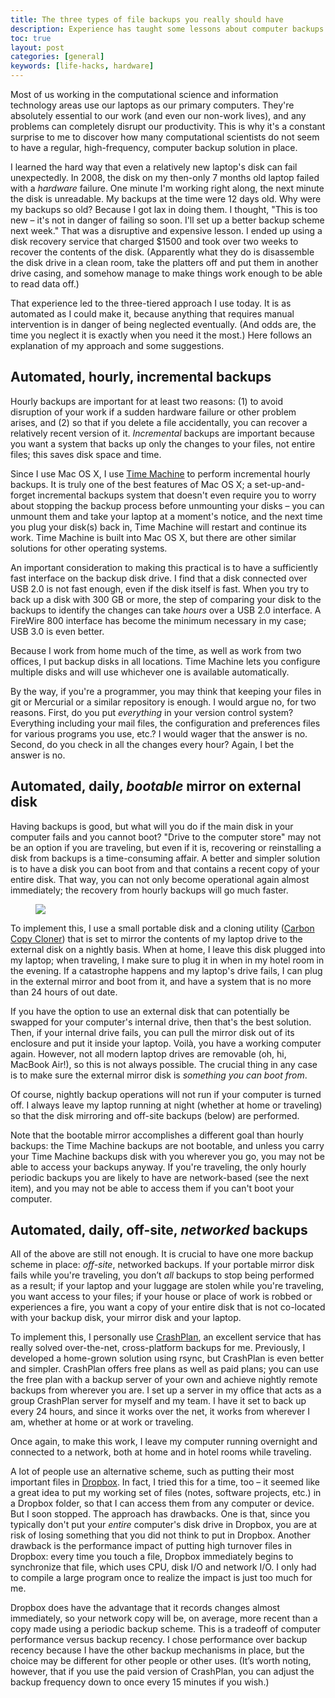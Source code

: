 ```yaml
---
title: The three types of file backups you really should have
description: Experience has taught some lessons about computer backups
toc: true
layout: post
categories: [general]
keywords: [life-hacks, hardware]
---
```


Most of us working in the computational science and information technology areas use our laptops as our primary computers.  They're absolutely essential to our work (and even our non-work lives), and any problems can completely disrupt our productivity.  This is why it's a constant surprise to me to discover how many computational scientists do not seem to have a regular, high-frequency, computer backup solution in place.

I learned the hard way that even a relatively new laptop's disk can fail unexpectedly.  In 2008, the disk on my then-only 7 months old laptop failed with a *hardware* failure.  One minute I'm working right along, the next minute the disk is unreadable.  My backups at the time were 12 days old.  Why were my backups so old?  Because I got lax in doing them.  I thought, "This is too new – it's not in danger of failing so soon.  I'll set up a better backup scheme next week."  That was a disruptive and expensive lesson.  I ended up using a disk recovery service that charged $1500 and took over two weeks to recover the contents of the disk.  (Apparently what they do is disassemble the disk drive in a clean room, take the platters off and put them in another drive casing, and somehow manage to make things work enough to be able to read data off.)

That experience led to the three-tiered approach I use today.  It is as automated as I could make it, because anything that requires manual intervention is in danger of being neglected eventually.  (And odds are, the time you neglect it is exactly when you need it the most.)  Here follows an explanation of my approach and some suggestions.

Automated, hourly, incremental backups 
----------------------------------------------------

Hourly backups are important for at least two reasons: (1) to avoid disruption of your work if a sudden hardware failure or other problem arises, and (2) so that if you delete a file accidentally, you can recover a relatively recent version of it.  *Incremental* backups are important because you want a system that backs up only the changes to your files, not entire files; this saves disk space and time.

Since I use Mac OS X, I use [Time Machine](http://en.wikipedia.org/wiki/Time_Machine_(OS_X)) to perform incremental hourly backups.  It is truly one of the best features of Mac OS X; a set-up-and-forget incremental backups system that doesn't even require you to worry about stopping the backup process before unmounting your disks – you can unmount them and take your laptop at a moment's notice, and the next time you plug your disk(s) back in, Time Machine will restart and continue its work.   Time Machine is built into Mac OS X, but there are other similar solutions for other operating systems.

An important consideration to making this practical is to have a sufficiently fast interface on the backup disk drive.  I find that a disk connected over USB 2.0 is not fast enough, even if the disk itself is fast.  When you try to back up a disk with 300 GB or more, the step of comparing your disk to the backups to identify the changes can take *hours* over a USB 2.0 interface.  A FireWire 800 interface has become the minimum necessary in my case; USB 3.0 is even better.

Because I work from home much of the time, as well as work from two offices, I put backup disks in all locations.  Time Machine lets you configure multiple disks and will use whichever one is available automatically.

By the way, if you're a programmer, you may think that keeping your files in git or Mercurial or a similar repository is enough.  I would argue no, for two reasons.  First, do you put *everything* in your version control system?  Everything including your mail files, the configuration and preferences files for various programs you use, etc.?  I would wager that the answer is no.  Second, do you check in all the changes every hour?  Again, I bet the answer is no.

Automated, daily, *bootable* mirror on external disk
------------------------------------------------------------------

Having backups is good, but what will you do if the main disk in your computer fails and you cannot boot?  "Drive to the computer store" may not be an option if you are traveling, but even if it is, recovering or reinstalling a disk from backups is a time-consuming affair.  A better and simpler solution is to have a disk you can boot from and that contains a recent copy of your entire disk. That way, you can not only become operational again almost immediately; the recovery from hourly backups will go much faster. 

<figure class="float-right width-33">
  <img src="/blog/images/external-backup-drive.jpg">
</figure>

To implement this, I use a small portable disk and a cloning utility ([Carbon Copy Cloner](http://www.bombich.com)) that is set to mirror the contents of my laptop drive to the external disk on a nightly basis.  When at home, I leave this disk plugged into my laptop; when traveling, I make sure to plug it in when in my hotel room in the evening.  If a catastrophe happens and my laptop's drive fails, I can plug in the external mirror and boot from it, and have a system that is no more than 24 hours of out date.  

If you have the option to use an external disk that can potentially be swapped for your computer's internal drive, then that's the best solution.  Then, if your internal drive fails, you can pull the mirror disk out of its enclosure and put it inside your laptop.  Voilà, you have a working computer again.  However, not all modern laptop drives are removable (oh, hi, MacBook Air!), so this is not always possible.  The crucial thing in any case is to make sure the external mirror disk is *something you can boot from*.

Of course, nightly backup operations will not run if your computer is turned off.  I always leave my laptop running at night (whether at home or traveling) so that the disk mirroring and off-site backups (below) are performed.

Note that the bootable mirror accomplishes a different goal than hourly backups: the Time Machine backups are not bootable, and unless you carry your Time Machine backups disk with you wherever you go, you may not be able to access your backups anyway.  If you're traveling, the only hourly periodic backups you are likely to have are network-based (see the next item), and you may not be able to access them if you can't boot your computer.

Automated, daily, off-site, *networked* backups
-------------------------------------------------------------

All of the above are still not enough.  It is crucial to have one more backup scheme in place: *off-site*, networked backups.  If your portable mirror disk fails while you're traveling, you don’t *all* backups to stop being performed as a result; if your laptop and your luggage are stolen while you're traveling, you want access to your files; if your house or place of work is robbed or experiences a fire, you want a copy of your entire disk that is not co-located with your backup disk, your mirror disk and your laptop.

To implement this, I personally use [CrashPlan](http://www.code42.com/crashplan/), an excellent service that has really solved over-the-net, cross-platform backups for me.  Previously, I developed a home-grown solution using rsync, but CrashPlan is even better and simpler.  CrashPlan offers free plans as well as paid plans; you can use the free plan with a backup server of your own and achieve nightly remote backups from wherever you are.  I set up a server in my office that acts as a group CrashPlan server for myself and my team.  I have it set to back up every 24 hours, and since it works over the net, it works from wherever I am, whether at home or at work or traveling. 

Once again, to make this work, I leave my computer running overnight and connected to a network, both at home and in hotel rooms while traveling.

A lot of people use an alternative scheme, such as putting their most important files in [Dropbox](http://dropbox.com).  In fact, I tried this for a time, too – it seemed like a great idea to put my working set of files (notes, software projects, etc.) in a Dropbox folder, so that I can access them from any computer or device.  But I soon stopped.  The approach has drawbacks.  One is that, since you typically don't put your *entire* computer's disk drive in Dropbox, you are at risk of losing something that you did not think to put in Dropbox.  Another drawback is the performance impact of putting high turnover files in Dropbox: every time you touch a file, Dropbox immediately begins to synchronize that file, which uses CPU, disk I/O and network I/O.  I only had to compile a large program once to realize the impact is just too much for me.

Dropbox does have the advantage that it records changes almost immediately, so your network copy will be, on average, more recent than a copy made using a periodic backup scheme.  This is a tradeoff of computer performance versus backup recency.  I chose performance over backup recency because I have the other backup mechanisms in place, but the choice may be different for other people or other uses.  (It’s worth noting, however, that if you use the paid version of CrashPlan, you can adjust the backup frequency down to once every 15 minutes if you wish.)
